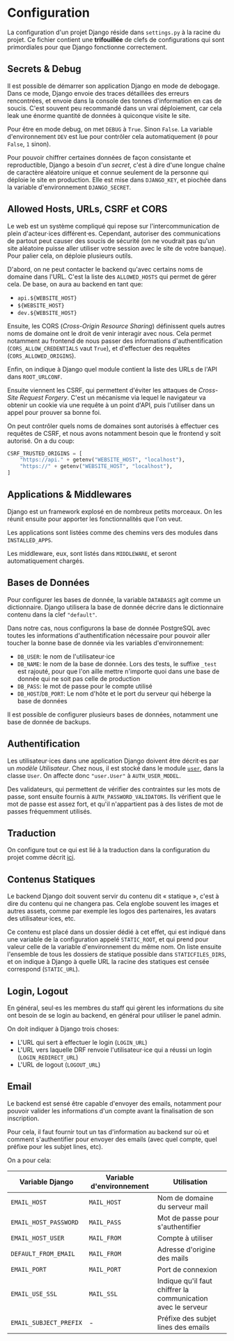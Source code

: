 # Configuration

La configuration d'un projet Django réside dans `settings.py` à la racine du
projet. Ce fichier contient une **trifouillée** de clefs de configurations qui
sont primordiales pour que Django fonctionne correctement.

## Secrets & Debug

Il est possible de démarrer son application Django en mode de debogage. Dans ce
mode, Django envoie des traces détaillées des erreurs rencontrées, et envoie
dans la console des tonnes d'information en cas de soucis. C'est souvent peu
recommandé dans un vrai déploiement, car cela leak une énorme quantité de
données à quiconque visite le site.

Pour être en mode debug, on met `DEBUG` à `True`. Sinon `False`. La variable
d'environnement `DEV` est lue pour contrôler cela automatiquement (`0` pour
`False`, `1` sinon).

Pour pouvoir chiffrer certaines données de façon consistante et reproductible,
Django a besoin d'un *secret*, c'est à dire d'une longue chaîne de caractère
aléatoire unique et connue seulement de la personne qui déploie le site en
production. Elle est mise dans `DJANGO_KEY`, et piochée dans la variable
d'environnement `DJANGO_SECRET`.

## Allowed Hosts, URLs, CSRF et CORS

Le web est un système compliqué qui repose sur l'intercommunication de plein
d'acteur⋅ices différent⋅es. Cependant, autoriser des communications de partout
peut causer des soucis de sécurité (on ne voudrait pas qu'un site aléatoire
puisse aller utiliser votre session avec le site de votre banque). Pour palier
cela, on déploie plusieurs outils.

D'abord, on ne peut contacter le backend qu'avec certains noms de domaine dans
l'URL. C'est la liste des `ALLOWED_HOSTS` qui permet de gérer cela. De base, on
aura au backend en tant que:
 - `api.${WEBSITE_HOST}`
 - `${WEBSITE_HOST}`
 - `dev.${WEBSITE_HOST}`

Ensuite, les CORS (*Cross-Origin Resource Sharing*) définissent quels autres
noms de domaine ont le droit de venir interagir avec nous. Cela permet notamment
au frontend de nous passer des informations d'authentification
(`CORS_ALLOW_CREDENTIALS` vaut `True`), et d'effectuer des requêtes
(`CORS_ALLOWED_ORIGINS`).

Enfin, on indique à Django quel module contient la liste des URLs de l'API dans
`ROOT_URLCONF`.

Ensuite viennent les CSRF, qui permettent d'éviter les attaques de *Cross-Site
Request Forgery*. C'est un mécanisme via lequel le navigateur va obtenir un
cookie via une requête à un point d'API, puis l'utiliser dans un appel pour
prouver sa bonne foi.

On peut contrôler quels noms de domaines sont autorisés à effectuer ces requêtes
de CSRF, et nous avons notamment besoin que le frontend y soit autorisé. On a du
coup:
```python
CSRF_TRUSTED_ORIGINS = [
    "https://api." + getenv("WEBSITE_HOST", "localhost"),
    "https://" + getenv("WEBSITE_HOST", "localhost"),
]
```

## Applications & Middlewares

Django est un framework explosé en de nombreux petits morceaux. On les réunit
ensuite pour apporter les fonctionnalités que l'on veut.

Les applications sont listées comme des chemins vers des modules dans
`INSTALLED_APPS`.

Les middleware, eux, sont listés dans `MIDDLEWARE`, et seront automatiquement
chargés.

## Bases de Données

Pour configurer les bases de donnée, la variable `DATABASES` agit comme un
dictionnaire. Django utilisera la base de donnée décrire dans le dictionnaire
contenu dans la clef `"default"`.

Dans notre cas, nous configurons la base de donnée PostgreSQL avec toutes les
informations d'authentification nécessaire pour pouvoir aller toucher la bonne
base de donnée via les variables d'environnement:
 - `DB_USER`: le nom de l'utilisateur⋅ice
 - `DB_NAME`: le nom de la base de donnée. Lors des tests, le suffixe `_test`
     est rajouté, pour que l'on aille mettre n'importe quoi dans une base de
     donnée qui ne soit pas celle de production
 - `DB_PASS`: le mot de passe pour le compte utilisé
 - `DB_HOST`/`DB_PORT`: Le nom d'hôte et le port du serveur qui héberge la base
     de données

Il est possible de configurer plusieurs bases de données, notamment une base de
donnée de backups.

## Authentification

Les utilisateur⋅ices dans une application Django doivent être décrit⋅es par un
*modèle Utilisateur*. Chez nous, il est stocké dans le module
[`user`](../../03-existant/modules/user.md), dans la classe `User`. On affecte
donc `"user.User"` à `AUTH_USER_MODEL`.

Des validateurs, qui permettent de vérifier des contraintes sur les mots de
passe, sont ensuite fournis à `AUTH_PASSWORD_VALIDATORS`. Ils vérifient que le
mot de passe est assez fort, et qu'il n'appartient pas à des listes de mot de
passes fréquemment utilisés.

## Traduction

On configure tout ce qui est lié à la traduction dans la configuration du
projet comme décrit
[ici](../../03-existant/traductions.html#boilerplate-global).

## Contenus Statiques

Le backend Django doit souvent servir du contenu dit « statique », c'est à dire
du contenu qui ne changera pas. Cela englobe souvent les images et autres
assets, comme par exemple les logos des partenaires, les avatars des
utilisateur⋅ices, etc.

Ce contenu est placé dans un dossier dédié à cet effet, qui est indiqué dans une
variable de la configuration appelé `STATIC_ROOT`, et qui prend pour valeur
celle de la variable d'environnement du même nom. On liste ensuite l'ensemble de
tous les dossiers de statique possible dans `STATICFILES_DIRS`, et on indique à
Django à quelle URL la racine des statiques est censée correspond
(`STATIC_URL`).

## Login, Logout

En général, seul⋅es les membres du staff qui gèrent les informations du site ont
besoin de se login au backend, en général pour utiliser le panel admin.

On doit indiquer à Django trois choses:
 - L'URL qui sert à effectuer le login (`LOGIN_URL`)
 - L'URL vers laquelle DRF renvoie l'utilisateur⋅ice qui a réussi un login
     (`LOGIN_REDIRECT_URL`)
 - L'URL de logout (`LOGOUT_URL`)

## Email

Le backend est sensé être capable d'envoyer des emails, notamment pour pouvoir
valider les informations d'un compte avant la finalisation de son inscription.

Pour cela, il faut fournir tout un tas d'information au backend sur où et
comment s'authentifier pour envoyer des emails (avec quel compte, quel préfixe
pour les subjet lines, etc).

On a pour cela:

| Variable Django | Variable d'environnement | Utilisation |
|-----------------|-----------------|-------------|
| `EMAIL_HOST` | `MAIL_HOST` | Nom de domaine du serveur mail |
| `EMAIL_HOST_PASSWORD` | `MAIL_PASS` | Mot de passe pour s'authentifier |
| `EMAIL_HOST_USER` | `MAIL_FROM` | Compte à utiliser |
| `DEFAULT_FROM_EMAIL` | `MAIL_FROM` | Adresse d'origine des mails |
| `EMAIL_PORT` | `MAIL_PORT` | Port de connexion |
| `EMAIL_USE_SSL` | `MAIL_SSL` | Indique qu'il faut chiffrer la communication avec le serveur |
| `EMAIL_SUBJECT_PREFIX` | - | Préfixe des subjet lines des emails |

<!--
vim: set tw=80 spell spelllang=fr:
-->
